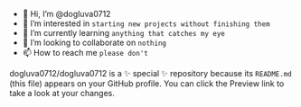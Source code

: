 - 👋 Hi, I’m @dogluva0712
- 👀 I’m interested in ```starting new projects without finishing them```
- 🌱 I’m currently learning ```anything that catches my eye```
- 💞️ I’m looking to collaborate on ```nothing```
- 📫 How to reach me ```please don't```

dogluva0712/dogluva0712 is a ✨ special ✨ repository because its `README.md` (this file) appears on your GitHub profile.
You can click the Preview link to take a look at your changes.

